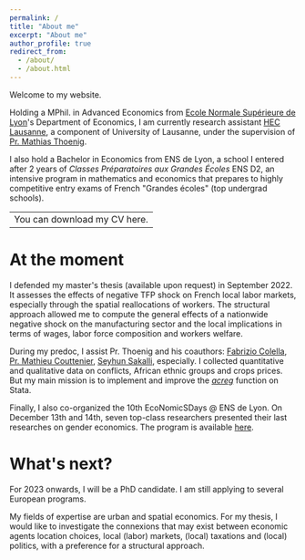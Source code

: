 ```yaml
---
permalink: /
title: "About me"
excerpt: "About me"
author_profile: true
redirect_from: 
  - /about/
  - /about.html
---
```


Welcome to my website. 

Holding a MPhil. in Advanced Economics from [Ecole Normale Supérieure de Lyon](www.economie.ens-lyon.fr)'s Department of Economics, I am currently research assistant [HEC Lausanne](https://www.unil.ch/hec/fr/home.html), a component of University of Lausanne, under the supervision of [Pr. Mathias Thoenig](https://people.unil.ch/mathiasthoenig/).

I also hold a Bachelor in Economics from ENS de Lyon, a school I entered after 2 years of *Classes Préparatoires aux Grandes Écoles* ENS D2, an intensive program in mathematics and economics that prepares to highly competitive entry exams of French "Grandes écoles" (top undergrad schools).
<center><table><tr><td> You can download my CV here.</td></tr></table></center>

At the moment
======
I defended my master's thesis (available upon request) in September 2022. It assesses the effects of negative TFP shock on French local labor markets, especially through the spatial reallocations of workers. The structural approach allowed me to compute the general effects of a nationwide negative shock on the manufacturing sector and the local implications in terms of wages, labor force composition and workers welfare.

During my predoc, I assist Pr. Thoenig and his coauthors: [Fabrizio Colella](https://www.fabriziocolella.com), [Pr. Mathieu Couttenier](https://sites.google.com/site/coutteniermathieu/home), [Seyhun Sakalli](https://sites.google.com/site/sosakalli/), especially. I collected quantitative and qualitative data on conflicts, African ethnic groups and crops prices. But my main mission is to implement and improve the [*acreg*](https://acregstata.weebly.com) function on Stata.

Finally, I also co-organized the 10th EcoNomicSDays @ ENS de Lyon. On December 13th and 14th, seven top-class researchers presented their last researches on gender economics. The program is available [here](http://economie.ens-lyon.fr/en/news/10th-economics-day-december-13-14).

What's next?
======
For 2023 onwards, I will be a PhD candidate. I am still applying to several European programs. 

My fields of expertise are urban and spatial economics. For my thesis, I would like to investigate the connexions that may exist between economic agents location choices, local (labor) markets, (local) taxations and (local) politics, with a preference for a structural approach.
